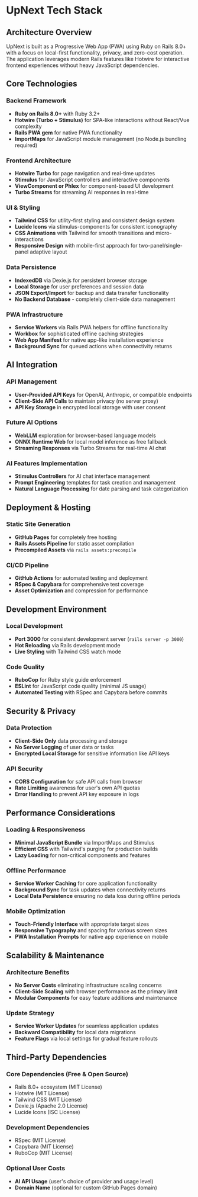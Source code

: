 # UpNext Tech Stack

## Architecture Overview

UpNext is built as a Progressive Web App (PWA) using Ruby on Rails 8.0+ with a focus on local-first functionality, privacy, and zero-cost operation. The application leverages modern Rails features like Hotwire for interactive frontend experiences without heavy JavaScript dependencies.

## Core Technologies

### Backend Framework
- **Ruby on Rails 8.0+** with Ruby 3.2+
- **Hotwire (Turbo + Stimulus)** for SPA-like interactions without React/Vue complexity
- **Rails PWA gem** for native PWA functionality
- **ImportMaps** for JavaScript module management (no Node.js bundling required)

### Frontend Architecture
- **Hotwire Turbo** for page navigation and real-time updates
- **Stimulus** for JavaScript controllers and interactive components
- **ViewComponent or Phlex** for component-based UI development
- **Turbo Streams** for streaming AI responses in real-time

### UI & Styling
- **Tailwind CSS** for utility-first styling and consistent design system
- **Lucide Icons** via stimulus-components for consistent iconography
- **CSS Animations** with Tailwind for smooth transitions and micro-interactions
- **Responsive Design** with mobile-first approach for two-panel/single-panel adaptive layout

### Data Persistence
- **IndexedDB** via Dexie.js for persistent browser storage
- **Local Storage** for user preferences and session data
- **JSON Export/Import** for backup and data transfer functionality
- **No Backend Database** - completely client-side data management

### PWA Infrastructure
- **Service Workers** via Rails PWA helpers for offline functionality
- **Workbox** for sophisticated offline caching strategies
- **Web App Manifest** for native app-like installation experience
- **Background Sync** for queued actions when connectivity returns

## AI Integration

### API Management
- **User-Provided API Keys** for OpenAI, Anthropic, or compatible endpoints
- **Client-Side API Calls** to maintain privacy (no server proxy)
- **API Key Storage** in encrypted local storage with user consent

### Future AI Options
- **WebLLM** exploration for browser-based language models
- **ONNX Runtime Web** for local model inference as free fallback
- **Streaming Responses** via Turbo Streams for real-time AI chat

### AI Features Implementation
- **Stimulus Controllers** for AI chat interface management
- **Prompt Engineering** templates for task creation and management
- **Natural Language Processing** for date parsing and task categorization

## Deployment & Hosting

### Static Site Generation
- **GitHub Pages** for completely free hosting
- **Rails Assets Pipeline** for static asset compilation
- **Precompiled Assets** via `rails assets:precompile`

### CI/CD Pipeline
- **GitHub Actions** for automated testing and deployment
- **RSpec & Capybara** for comprehensive test coverage
- **Asset Optimization** and compression for performance

## Development Environment

### Local Development
- **Port 3000** for consistent development server (`rails server -p 3000`)
- **Hot Reloading** via Rails development mode
- **Live Styling** with Tailwind CSS watch mode

### Code Quality
- **RuboCop** for Ruby style guide enforcement
- **ESLint** for JavaScript code quality (minimal JS usage)
- **Automated Testing** with RSpec and Capybara before commits

## Security & Privacy

### Data Protection
- **Client-Side Only** data processing and storage
- **No Server Logging** of user data or tasks
- **Encrypted Local Storage** for sensitive information like API keys

### API Security
- **CORS Configuration** for safe API calls from browser
- **Rate Limiting** awareness for user's own API quotas
- **Error Handling** to prevent API key exposure in logs

## Performance Considerations

### Loading & Responsiveness
- **Minimal JavaScript Bundle** via ImportMaps and Stimulus
- **Efficient CSS** with Tailwind's purging for production builds
- **Lazy Loading** for non-critical components and features

### Offline Performance
- **Service Worker Caching** for core application functionality
- **Background Sync** for task updates when connectivity returns
- **Local Data Persistence** ensuring no data loss during offline periods

### Mobile Optimization
- **Touch-Friendly Interface** with appropriate target sizes
- **Responsive Typography** and spacing for various screen sizes
- **PWA Installation Prompts** for native app experience on mobile

## Scalability & Maintenance

### Architecture Benefits
- **No Server Costs** eliminating infrastructure scaling concerns
- **Client-Side Scaling** with browser performance as the primary limit
- **Modular Components** for easy feature additions and maintenance

### Update Strategy
- **Service Worker Updates** for seamless application updates
- **Backward Compatibility** for local data migrations
- **Feature Flags** via local settings for gradual feature rollouts

## Third-Party Dependencies

### Core Dependencies (Free & Open Source)
- Rails 8.0+ ecosystem (MIT License)
- Hotwire (MIT License)
- Tailwind CSS (MIT License)
- Dexie.js (Apache 2.0 License)
- Lucide Icons (ISC License)

### Development Dependencies
- RSpec (MIT License)
- Capybara (MIT License)
- RuboCop (MIT License)

### Optional User Costs
- **AI API Usage** (user's choice of provider and usage level)
- **Domain Name** (optional for custom GitHub Pages domain)